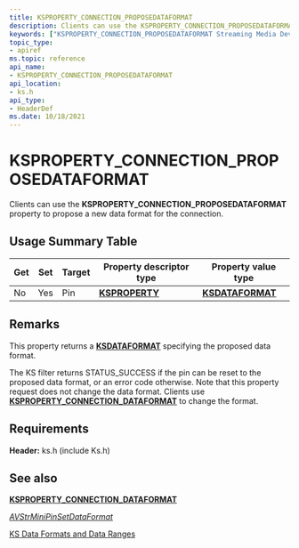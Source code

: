 ```yaml
---
title: KSPROPERTY_CONNECTION_PROPOSEDATAFORMAT
description: Clients can use the KSPROPERTY_CONNECTION_PROPOSEDATAFORMAT property to propose a new data format for the connection.
keywords: ["KSPROPERTY_CONNECTION_PROPOSEDATAFORMAT Streaming Media Devices"]
topic_type:
- apiref
ms.topic: reference
api_name:
- KSPROPERTY_CONNECTION_PROPOSEDATAFORMAT
api_location:
- ks.h
api_type:
- HeaderDef
ms.date: 10/18/2021
---
```


# KSPROPERTY_CONNECTION_PROPOSEDATAFORMAT

Clients can use the **KSPROPERTY_CONNECTION_PROPOSEDATAFORMAT** property to propose a new data format for the connection.

## Usage Summary Table

| Get | Set | Target | Property descriptor type | Property value type |
|--|--|--|--|--|
| No | Yes | Pin | [**KSPROPERTY**](./ksproperty-structure.md) | [**KSDATAFORMAT**](/windows-hardware/drivers/ddi/ks/ns-ks-ksdataformat) |

## Remarks

This property returns a [**KSDATAFORMAT**](/windows-hardware/drivers/ddi/ks/ns-ks-ksdataformat) specifying the proposed data format.

The KS filter returns STATUS_SUCCESS if the pin can be reset to the proposed data format, or an error code otherwise. Note that this property request does not change the data format. Clients use [**KSPROPERTY_CONNECTION_DATAFORMAT**](ksproperty-connection-dataformat.md) to change the format.

## Requirements

**Header:** ks.h (include Ks.h)

## See also

[**KSPROPERTY_CONNECTION_DATAFORMAT**](ksproperty-connection-dataformat.md)

[*AVStrMiniPinSetDataFormat*](/windows-hardware/drivers/ddi/ks/nc-ks-pfnkspinsetdataformat)

[KS Data Formats and Data Ranges](ks-data-formats-and-data-ranges.md)